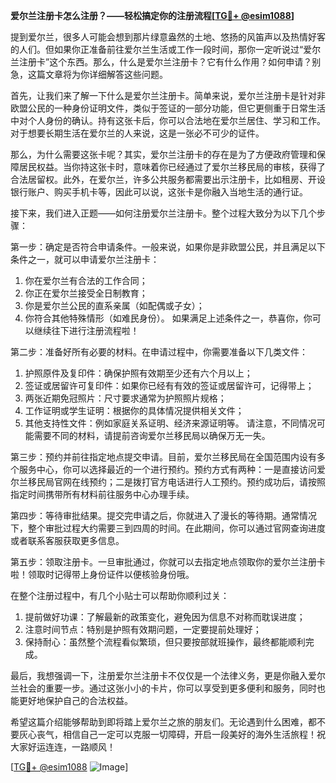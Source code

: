 **爱尔兰注册卡怎么注册？——轻松搞定你的注册流程[[TG💪+ @esim1088](https://t.me/s/esim1088)]**

提到爱尔兰，很多人可能会想到那片绿意盎然的土地、悠扬的风笛声以及热情好客的人们。但如果你正准备前往爱尔兰生活或工作一段时间，那你一定听说过“爱尔兰注册卡”这个东西。那么，什么是爱尔兰注册卡？它有什么作用？如何申请？别急，这篇文章将为你详细解答这些问题。

首先，让我们来了解一下什么是爱尔兰注册卡。简单来说，爱尔兰注册卡是针对非欧盟公民的一种身份证明文件，类似于签证的一部分功能，但它更侧重于日常生活中对个人身份的确认。持有这张卡后，你可以合法地在爱尔兰居住、学习和工作。对于想要长期生活在爱尔兰的人来说，这是一张必不可少的证件。

那么，为什么需要这张卡呢？其实，爱尔兰注册卡的存在是为了方便政府管理和保障居民权益。当你持这张卡时，意味着你已经通过了爱尔兰移民局的审核，获得了合法居留权。此外，在爱尔兰，许多公共服务都需要出示注册卡，比如租房、开设银行账户、购买手机卡等，因此可以说，这张卡是你融入当地生活的通行证。

接下来，我们进入正题——如何注册爱尔兰注册卡。整个过程大致分为以下几个步骤：

第一步：确定是否符合申请条件。一般来说，如果你是非欧盟公民，并且满足以下条件之一，就可以申请爱尔兰注册卡：
1. 你在爱尔兰有合法的工作合同；
2. 你正在爱尔兰接受全日制教育；
3. 你是爱尔兰公民的直系亲属（如配偶或子女）；
4. 你符合其他特殊情形（如难民身份）。
如果满足上述条件之一，恭喜你，你可以继续往下进行注册流程啦！

第二步：准备好所有必要的材料。在申请过程中，你需要准备以下几类文件：
1. 护照原件及复印件：确保护照有效期至少还有六个月以上；
2. 签证或居留许可复印件：如果你已经有有效的签证或居留许可，记得带上；
3. 两张近期免冠照片：尺寸要求通常为护照照片规格；
4. 工作证明或学生证明：根据你的具体情况提供相关文件；
5. 其他支持性文件：例如家庭关系证明、经济来源证明等。
请注意，不同情况可能需要不同的材料，请提前咨询爱尔兰移民局以确保万无一失。

第三步：预约并前往指定地点提交申请。目前，爱尔兰移民局在全国范围内设有多个服务中心，你可以选择最近的一个进行预约。预约方式有两种：一是直接访问爱尔兰移民局官网在线预约；二是拨打官方电话进行人工预约。预约成功后，请按照指定时间携带所有材料前往服务中心办理手续。

第四步：等待审批结果。提交完申请之后，你就进入了漫长的等待期。通常情况下，整个审批过程大约需要三到四周的时间。在此期间，你可以通过官网查询进度或者联系客服获取更多信息。

第五步：领取注册卡。一旦审批通过，你就可以去指定地点领取你的爱尔兰注册卡啦！领取时记得带上身份证件以便核验身份哦。

在整个注册过程中，有几个小贴士可以帮助你顺利过关：
1. 提前做好功课：了解最新的政策变化，避免因为信息不对称而耽误进度；
2. 注意时间节点：特别是护照有效期问题，一定要提前处理好；
3. 保持耐心：虽然整个流程看似繁琐，但只要按部就班操作，最终都能顺利完成。

最后，我想强调一下，注册爱尔兰注册卡不仅仅是一个法律义务，更是你融入爱尔兰社会的重要一步。通过这张小小的卡片，你可以享受到更多便利和服务，同时也能更好地保护自己的合法权益。

希望这篇介绍能够帮助到即将踏上爱尔兰之旅的朋友们。无论遇到什么困难，都不要灰心丧气，相信自己一定可以克服一切障碍，开启一段美好的海外生活旅程！祝大家好运连连，一路顺风！

[[TG💪+ @esim1088](https://t.me/s/esim1088) ![Image](https://i.postimg.cc/4NQfJmqS/Snipaste-2025-05-13-00-14-12.png)]